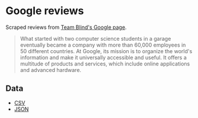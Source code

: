 # Google reviews

Scraped reviews from [Team Blind's Google page](https://www.teamblind.com/company/google/).

> What started with two computer science students in a garage eventually became a company with more than 60,000 employees in 50 different countries. At Google, its mission is to organize the world's information and make it universally accessible and useful. It offers a multitude of products and services, which include online applications and advanced hardware.

## Data

- [CSV](google-data.csv)
- [JSON](google-data.json)
